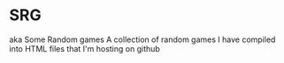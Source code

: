 # SRG
aka Some Random games
A collection of random games I have compiled into HTML files that I'm hosting on github
